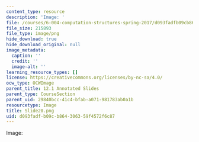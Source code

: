 ```yaml
---
content_type: resource
description: 'Image: '
file: /courses/6-004-computation-structures-spring-2017/d093fadfb09cb864306359f4572f6c87_Slide20.png
file_size: 215893
file_type: image/png
hide_download: true
hide_download_original: null
image_metadata:
  caption: ''
  credit: ''
  image-alt: ''
learning_resource_types: []
license: https://creativecommons.org/licenses/by-nc-sa/4.0/
ocw_type: OCWImage
parent_title: 12.1 Annotated Slides
parent_type: CourseSection
parent_uid: 29840bcc-41c4-bfab-a071-981783ab0a1b
resourcetype: Image
title: Slide20.png
uid: d093fadf-b09c-b864-3063-59f4572f6c87
---
```

Image: 